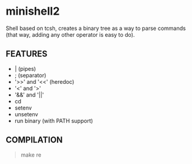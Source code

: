 # minishell2

Shell based on tcsh, creates a binary tree as a way to parse commands (that way, adding any other operator is easy to do).

## FEATURES

* | (pipes)
* ; (separator)
* '>>' and '<<' (heredoc)
* '<'  and  '>'
* '&&' and  '||'
* cd
* setenv
* unsetenv
* run binary (with PATH support)

## COMPILATION
> make re
